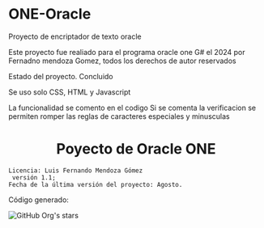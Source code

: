 # ONE-Oracle
Proyecto de encriptador de texto oracle

Este proyecto fue realiado para el programa oracle one G# el 2024 por Fernadno mendoza Gomez, todos los derechos de autor reservados

Estado del proyecto. Concluido

Se uso solo CSS, HTML y Javascript

La funcionalidad se comento en el codigo
Si se comenta la verificacion se permiten romper las reglas de caracteres especiales y minusculas


<h1 align="center"> Poyecto de Oracle ONE </h1>


    Licencia: Luis Fernando Mendoza Gómez
     versión 1.1;
    Fecha de la última versión del proyecto: Agosto.


Código generado:

   ![GitHub Org's stars](https://github.com/IbtFerGomez/ONE-Oracle.git)
